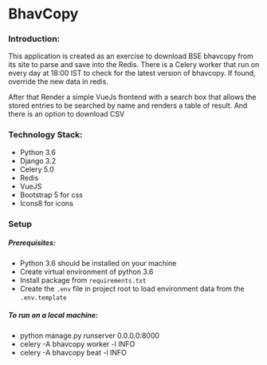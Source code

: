 # BhavCopy

### Introduction:

This application is created as an exercise to download BSE bhavcopy from its site to parse and save into the Redis.
There is a Celery worker that run on every day at 18:00 IST to check for the latest version of bhavcopy. If found,
override the new data in redis.

After that Render a simple VueJs frontend with a search box that allows the stored entries to be searched by name and
renders a table of result. And there is an option to download CSV

### Technology Stack:

- Python 3.6
- Django 3.2
- Celery 5.0
- Redis
- VueJS
- Bootstrap 5 for css
- Icons8 for icons

### Setup

##### Prerequisites:

- Python 3.6 should be installed on your machine
- Create virtual environment of python 3.6
- Install package from ```requirements.txt```
- Create the ```.env``` file in project root to load environment data from the ```.env.template```

##### To run on a local machine:

- python manage.py runserver 0.0.0.0:8000
- celery -A bhavcopy worker -l INFO
- celery -A bhavcopy beat -l INFO
